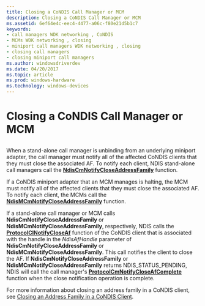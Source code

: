 ```yaml
---
title: Closing a CoNDIS Call Manager or MCM
description: Closing a CoNDIS Call Manager or MCM
ms.assetid: 6ef64e4c-eec4-4477-a06c-f80e21d5b1c7
keywords:
- call managers WDK networking , CoNDIS
- MCMs WDK networking , closing
- miniport call managers WDK networking , closing
- closing call managers
- closing miniport call managers
ms.author: windowsdriverdev
ms.date: 04/20/2017
ms.topic: article
ms.prod: windows-hardware
ms.technology: windows-devices
---
```


# Closing a CoNDIS Call Manager or MCM


## <a href="" id="ddk-closing-a-condis-call-manager-or-mcm-ng"></a>


When a stand-alone call manager is unbinding from an underlying miniport adapter, the call manager must notify all of the affected CoNDIS clients that they must close the associated AF. To notify each client, NDIS stand-alone call managers call the [**NdisCmNotifyCloseAddressFamily**](https://msdn.microsoft.com/library/windows/hardware/ff561680) function.

If a CoNDIS miniport adapter that an MCM manages is halting, the MCM must notify all of the affected clients that they must close the associated AF. To notify each client, the MCMs call the [**NdisMCmNotifyCloseAddressFamily**](https://msdn.microsoft.com/library/windows/hardware/ff563546) function.

If a stand-alone call manager or MCM calls **NdisCmNotifyCloseAddressFamily** or **NdisMCmNotifyCloseAddressFamily**, respectively, NDIS calls the [**ProtocolClNotifyCloseAf**](https://msdn.microsoft.com/library/windows/hardware/ff570234) function of the CoNDIS client that is associated with the handle in the *NdisAfHandle* parameter of **NdisCmNotifyCloseAddressFamily** or **NdisMCmNotifyCloseAddressFamily**. This call notifies the client to close the AF. If **NdisCmNotifyCloseAddressFamily** or **NdisMCmNotifyCloseAddressFamily** returns NDIS\_STATUS\_PENDING, NDIS will call the call manager's [**ProtocolCmNotifyCloseAfComplete**](https://msdn.microsoft.com/library/windows/hardware/ff570248) function when the close notification operation is complete.

For more information about closing an address family in a CoNDIS client, see [Closing an Address Family in a CoNDIS Client](closing-an-address-family-in-a-condis-client.md).

 

 





